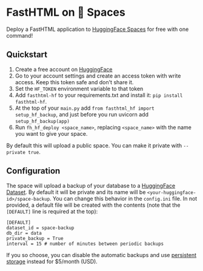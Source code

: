 # FastHTML on 🤗 Spaces

Deploy a FastHTML application to [HuggingFace Spaces](https://huggingface.co/spaces) for free with one command!

## Quickstart

1. Create a free account on [HuggingFace](https://huggingface.co)
2. Go to your account settings and create an access token with write access. Keep this token safe and don't share it.
3. Set the `HF_TOKEN` environment variable to that token
4. Add `fasthtml-hf` to your requirements.txt and install it: `pip install fasthtml-hf`.
5. At the top of your `main.py` add `from fasthtml_hf import setup_hf_backup`, and just before you run uvicorn add `setup_hf_backup(app)`
6. Run `fh_hf_deploy <space_name>`, replacing `<space_name>` with the name you want to give your space.

By default this will upload a public space. You can make it private with `--private true`.

## Configuration

The space will upload a backup of your database to a [HuggingFace Dataset](https://huggingface.co/datasets). By default it will be private and its name will be `<your-huggingface-id>/space-backup`. You can change this behavior in the `config.ini` file. In not provided, a default file will be created with the contents (note that the `[DEFAULT]` line is required at the top):

```
[DEFAULT]
dataset_id = space-backup
db_dir = data
private_backup = True
interval = 15 # number of minutes between periodic backups
```

If you so choose, you can disable the automatic backups and use [persistent storage](https://huggingface.co/docs/hub/en/spaces-storage#persistent-storage-specs) instead for $5/month (USD). 
